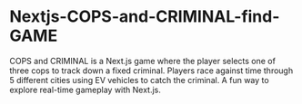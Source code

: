 # Nextjs-COPS-and-CRIMINAL-find-GAME
COPS and CRIMINAL is a Next.js game where the player selects one of three cops to track down a fixed criminal. Players race against time through 5 different cities using EV vehicles to catch the criminal. A fun way to explore real-time gameplay with Next.js.
